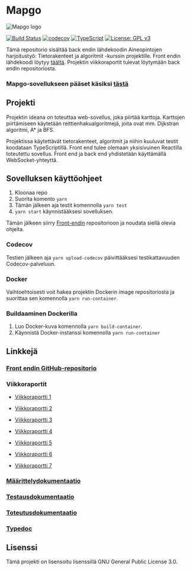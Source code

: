 # Mapgo

![Mapgo logo](doc/mapgo_logo.png)


[![Build Status](https://travis-ci.org/alehuo/mapgo-backend.svg?branch=master)](https://travis-ci.org/alehuo/mapgo-backend)
[![codecov](https://codecov.io/gh/alehuo/mapgo-backend/branch/master/graph/badge.svg)](https://codecov.io/gh/alehuo/mapgo-backend)
[![TypeScript](https://badges.frapsoft.com/typescript/code/typescript.svg?v=101)](https://github.com/ellerbrock/typescript-badges/)
[![License: GPL v3](https://img.shields.io/badge/License-GPL%20v3-blue.svg)](https://www.gnu.org/licenses/gpl-3.0)

Tämä repositorio sisältää back endin lähdekoodin Aineopintojen harjoitustyö: Tietorakenteet ja algoritmit -kurssin projektille. Front endin lähdekoodi löytyy [täältä](https://github.com/alehuo/mapgo-frontend). 
Projektin viikkoraportit tulevat löytymään back endin repositoriosta.

### Mapgo-sovellukseen pääset käsiksi [tästä](http://mapgo-front.herokuapp.com/)

## Projekti

Projektin ideana on toteuttaa web-sovellus, joka piirtää karttoja. Karttojen piirtämiseen käytetään reittienhakualgoritmejä, joita ovat mm. Dijkstran algoritmi, A* ja BFS.

Projektissa käytettävät tietorakenteet, algoritmit ja niihin kuuluvat testit koodataan TypeScriptillä. Front end tulee olemaan yksisivuinen Reactilla toteutettu sovellus. Front end ja back end yhdistetään käyttämällä WebSocket-yhteyttä.

## Sovelluksen käyttöohjeet

1. Kloonaa repo
2. Suorita komento ```yarn```
3. Tämän jälkeen aja testit komennolla ```yarn test```
4. ```yarn start``` käynnistääksesi sovelluksen.

Tämän jälkeen siirry [Front-endin](https://github.com/alehuo/mapgo-frontend) repositorioon ja noudata siellä olevia ohjeita.

### Codecov

Testien jälkeen aja ```yarn upload-codecov``` päivittääksesi testikattavuuden Codecov-palveluun.

### Docker

Vaihtoehtoisesti voit hakea projektin Dockerin image repositoriosta ja suorittaa sen komennolla ```yarn run-container```.

### Buildaaminen Dockerilla

1. Luo Docker-kuva komennolla ```yarn build-container```.
2. Käynnistä Docker-instanssi komennolla ```yarn run-container```

## Linkkejä

### [Front endin GitHub-repositorio](https://github.com/alehuo/mapgo-frontend)

### Viikkoraportit

- [Viikkoraportti 1](https://github.com/alehuo/mapgo-backend/blob/master/doc/Viikkoraportti1.md)

- [Viikkoraportti 2](https://github.com/alehuo/mapgo-backend/blob/master/doc/Viikkoraportti2.md)

- [Viikkoraportti 3](https://github.com/alehuo/mapgo-backend/blob/master/doc/Viikkoraportti3.md)

- [Viikkoraportti 4](https://github.com/alehuo/mapgo-backend/blob/master/doc/Viikkoraportti4.md)

- [Viikkoraportti 5](https://github.com/alehuo/mapgo-backend/blob/master/doc/Viikkoraportti5.md)

- [Viikkoraportti 6](https://github.com/alehuo/mapgo-backend/blob/master/doc/Viikkoraportti6.md)

- [Viikkoraportti 7](https://github.com/alehuo/mapgo-backend/blob/master/doc/Viikkoraportti7.md)

### [Määrittelydokumentaatio](https://github.com/alehuo/mapgo-backend/blob/master/doc/määrittelydokumentaatio.md)

### [Testausdokumentaatio](https://github.com/alehuo/mapgo-backend/blob/master/doc/testausdokumentaatio.md)

### [Toteutusdokumentaatio](https://github.com/alehuo/mapgo-backend/blob/master/doc/toteutusdokumentaatio.md)

### [Typedoc](http://htmlpreview.github.io/?https://github.com/alehuo/mapgo-backend/blob/master/doc/typedoc/index.html)

## Lisenssi

Tämä projekti on lisensoitu lisenssillä GNU General Public License 3.0.